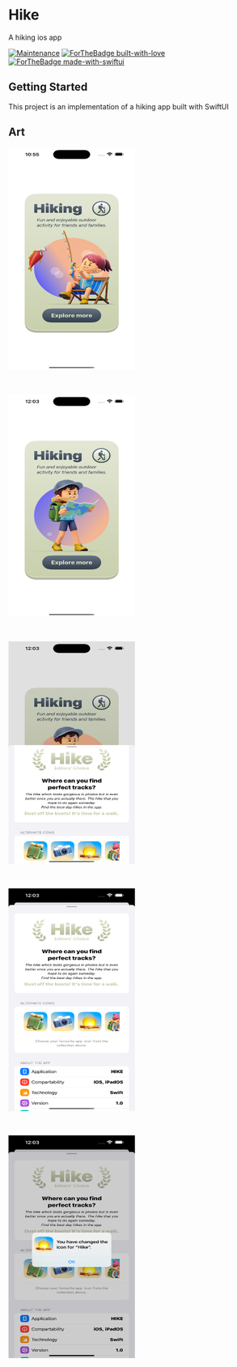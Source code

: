 # Hike

A hiking ios app 
<p align="center">

[![Maintenance](https://img.shields.io/badge/Maintained%3F-yes-green.svg)](https://github.com/iamEtornam/Hike/graphs/commit-activity)
[![ForTheBadge built-with-love](http://ForTheBadge.com/images/badges/built-with-love.svg)](https://github.com/iamEtornam/)
[![ForTheBadge made-with-swiftui](https://img.shields.io/badge/IOS-IOS%20Supported-lightgrey.svg)](https://apple.com)
</p>


## Getting Started

This project is an implementation of a hiking app built with SwiftUI

## Art

<p>
<img src="https://github.com/iamEtornam/Hike/blob/main/screenshots/art_1.png" width="250"  height="440"/>
</p>

<br>
<p>
<img src="https://github.com/iamEtornam/Hike/blob/main/screenshots/art_2.png" width="250"  height="440"/>
</p>

<br>
<p>
<img src="https://github.com/iamEtornam/Hike/blob/main/screenshots/art_3.png" width="250"  height="440"/>
</p>

<br>
<p>
<img src="https://github.com/iamEtornam/Hike/blob/main/screenshots/art_4.png" width="250"  height="440"/>
</p>

<br>
<p>
<img src="https://github.com/iamEtornam/Hike/blob/main/screenshots/art_5.png" width="250"  height="440"/>
</p>
